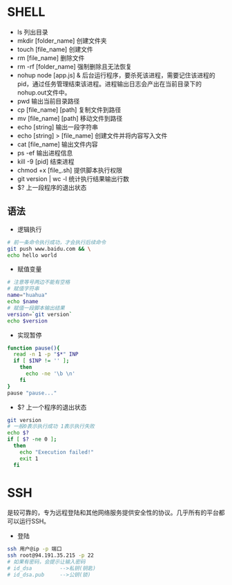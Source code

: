 # SHELL

- ls 列出目录
- mkdir [folder_name] 创建文件夹
- touch [file_name] 创建文件
- rm [file_name] 删除文件
- rm -rf [folder_name] 强制删除且无法恢复
- nohup node [app.js] & 后台运行程序，要杀死该进程，需要记住该进程的pid，通过任务管理结束该进程。进程输出日志会产出在当前目录下的nohup.out文件中。
- pwd 输出当前目录路径
- cp [file_name] [path] 复制文件到路径
- mv [file_name] [path] 移动文件到路径
- echo [string] 输出一段字符串
- echo [string] > [file_name] 创建文件并将内容写入文件
- cat [file_name] 输出文件内容
- ps -ef 输出进程信息
- kill -9 [pid] 结束进程
- chmod +x [file_.sh] 提供脚本执行权限
- git version | wc -l 统计执行结果输出行数
- $? 上一段程序的退出状态

## 语法
- 逻辑执行
```sh
# 前一条命令执行成功，才会执行后续命令
git push www.baidu.com && \
echo hello world
```
- 赋值变量
```sh
# 注意等号两边不能有空格
# 赋值字符串
name="huahua"
echo $name
# 赋值一段脚本输出结果
version=`git version`
echo $version
```
- 实现暂停
```sh
function pause(){
  read -n 1 -p "$*" INP
  if [ $INP != '' ];
    then
      echo -ne '\b \n'
    fi
}
pause "pause..."
```
- $? 上一个程序的退出状态
```sh
git version
# 一般0表示执行成功 1表示执行失败
echo $?
if [ $? -ne 0 ];
  then
    echo "Execution failed!"
    exit 1
  fi
```


# SSH
是较可靠的，专为远程登陆和其他网络服务提供安全性的协议。几乎所有的平台都可以运行SSH。
- 登陆
```sh
ssh 用户@ip -p 端口
ssh root@94.191.35.215 -p 22
# 如果有密码，会提示让输入密码
# id_dsa         -->私钥(钥匙)
# id_dsa.pub     -->公钥(锁)
```